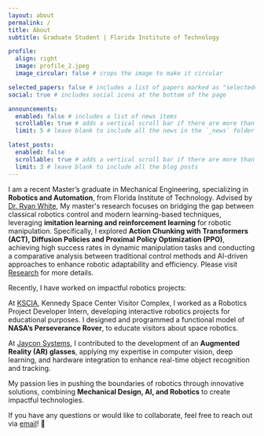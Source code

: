 ```yaml
---
layout: about
permalink: /
title: About
subtitle: Graduate Student | Florida Institute of Technology

profile:
  align: right
  image: profile_2.jpeg
  image_circular: false # crops the image to make it circular

selected_papers: false # includes a list of papers marked as "selected={true}"
social: true # includes social icons at the bottom of the page

announcements:
  enabled: false # includes a list of news items
  scrollable: true # adds a vertical scroll bar if there are more than 3 news items
  limit: 5 # leave blank to include all the news in the `_news` folder

latest_posts:
  enabled: false
  scrollable: true # adds a vertical scroll bar if there are more than 3 new posts items
  limit: 3 # leave blank to include all the blog posts
---
```


I am a recent Master’s graduate in Mechanical Engineering, specializing in **Robotics and Automation**, from Florida Institute of Technology. Advised by [Dr. Ryan White](https://www.fit.edu/faculty-profiles/w/white-ryan/), My master's research focuses on bridging the gap between classical robotics control and modern learning-based techniques, leveraging **imitation learning and reinforcement learning** for robotic manipulation. Specifically, I explored **Action Chunking with Transformers (ACT), Diffusion Policies and Proximal Policy Optimization (PPO)**, achieving high success rates in dynamic manipulation tasks and conducting a comparative analysis between traditional control methods and AI-driven approaches to enhance robotic adaptability and efficiency. Please visit [Research](/research/) for more details.

Recently, I have worked on impactful robotics projects:

At [KSCIA](https://www.kscia.com/), Kennedy Space Center Visitor Complex, I worked as a Robotics Project Developer Intern, developing interactive robotics projects for educational purposes. I designed and programmed a functional model of **NASA’s Perseverance Rover**, to educate visitors about space robotics.

At [Jaycon Systems](https://www.jaycon.com/), I contributed to the development of an **Augmented Reality (AR) glasses**, applying my expertise in computer vision, deep learning, and hardware integration to enhance real-time object recognition and tracking.

My passion lies in pushing the boundaries of robotics through innovative solutions, combining **Mechanical Design, AI, and Robotics** to create impactful technologies.

If you have any questions or would like to collaborate, feel free to reach out via [email](mailto:abhismirai10@gmail.com)! 🚀